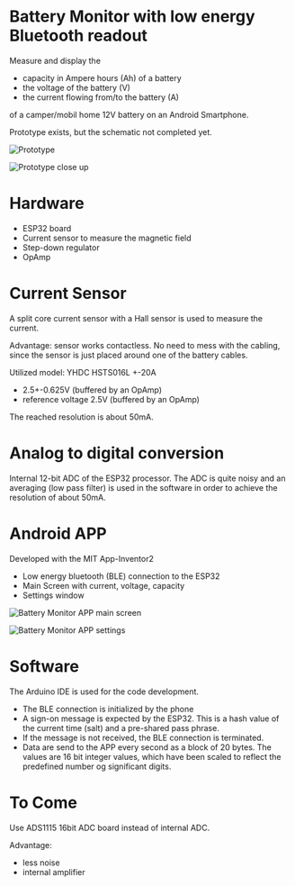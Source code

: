 Battery Monitor with low energy Bluetooth readout
=================================================
Measure and display the 
- capacity in Ampere hours (Ah) of a battery
- the voltage of the battery (V)
- the current flowing from/to the battery (A)

of a camper/mobil home 12V battery on an Android Smartphone.

Prototype exists, but the schematic not completed yet.

![Prototype](images/prototype_w_sensor_2000px.jpg?raw=true "Prototype of the Battery Monitor")  <!-- .element width="20%" -->

![Prototype close up](images/prototype_labeled_2000px.jpg?raw=true "Prototype of the Battery Monitor (close up)")  <!-- .element width="20%" -->


Hardware
========
- ESP32 board
- Current sensor to measure the magnetic field 
- Step-down regulator 
- OpAmp

Current Sensor
==============
A split core current sensor with a Hall sensor is used to measure the current.

Advantage: sensor works contactless. No need to mess with the cabling, since the sensor is just placed around one of the battery cables.

Utilized model: YHDC HSTS016L +-20A
- 2.5+-0.625V (buffered by an OpAmp) 
- reference voltage 2.5V (buffered by an OpAmp) 

The reached resolution is about 50mA.

Analog to digital conversion
============================
Internal 12-bit ADC of the ESP32 processor. The ADC is quite noisy and an averaging (low pass filter) is used in the software 
in order to achieve the resolution of about 50mA.

Android APP
===========
Developed with the MIT App-Inventor2
- Low energy bluetooth (BLE) connection to the ESP32
- Main Screen with current, voltage, capacity
- Settings window 

![Battery Monitor APP main screen](images/app_main.png?raw=true "Battery Monitor APP - main screen")  <!-- .element width="300px" -->

![Battery Monitor APP settings](images/app_settings.png "Battery Monitor APP - settings")  <!-- .element width="300px" -->


Software
========
The Arduino IDE is used for the code development.

- The BLE connection is initialized by the phone
- A sign-on message is expected by the ESP32. This is a hash value of the current time (salt) and a pre-shared pass phrase. 
- If the message is not received, the BLE connection is terminated.
- Data are send to the APP every second as a block of 20 bytes. The values are 16 bit integer values, which have been scaled to reflect the predefined number og significant digits. 

To Come
=======
Use ADS1115 16bit ADC board instead of internal ADC.

Advantage:
- less noise
- internal amplifier
